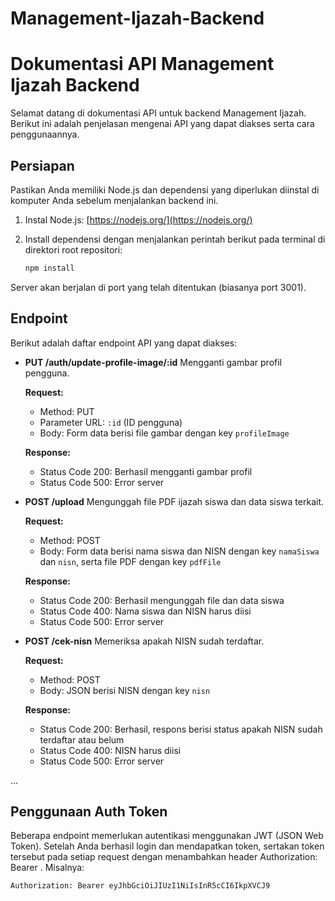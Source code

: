# Management-Ijazah-Backend
# Dokumentasi API Management Ijazah Backend

Selamat datang di dokumentasi API untuk backend Management Ijazah. Berikut ini adalah penjelasan mengenai API yang dapat diakses serta cara penggunaannya.

## Persiapan

Pastikan Anda memiliki Node.js dan dependensi yang diperlukan diinstal di komputer Anda sebelum menjalankan backend ini.

1. Instal Node.js: [https://nodejs.org/](https://nodejs.org/)

2. Install dependensi dengan menjalankan perintah berikut pada terminal di direktori root repositori:

   ```bash
   npm install
   

Server akan berjalan di port yang telah ditentukan (biasanya port 3001).

## Endpoint

Berikut adalah daftar endpoint API yang dapat diakses:

- **PUT /auth/update-profile-image/:id**
  Mengganti gambar profil pengguna.

  **Request:**
  - Method: PUT
  - Parameter URL: `:id` (ID pengguna)
  - Body: Form data berisi file gambar dengan key `profileImage`

  **Response:**
  - Status Code 200: Berhasil mengganti gambar profil
  - Status Code 500: Error server

- **POST /upload**
  Mengunggah file PDF ijazah siswa dan data siswa terkait.

  **Request:**
  - Method: POST
  - Body: Form data berisi nama siswa dan NISN dengan key `namaSiswa` dan `nisn`, serta file PDF dengan key `pdfFile`

  **Response:**
  - Status Code 200: Berhasil mengunggah file dan data siswa
  - Status Code 400: Nama siswa dan NISN harus diisi
  - Status Code 500: Error server

- **POST /cek-nisn**
  Memeriksa apakah NISN sudah terdaftar.

  **Request:**
  - Method: POST
  - Body: JSON berisi NISN dengan key `nisn`

  **Response:**
  - Status Code 200: Berhasil, respons berisi status apakah NISN sudah terdaftar atau belum
  - Status Code 400: NISN harus diisi
  - Status Code 500: Error server

...

## Penggunaan Auth Token
Beberapa endpoint memerlukan autentikasi menggunakan JWT (JSON Web Token). Setelah Anda berhasil login dan mendapatkan token, sertakan token tersebut pada setiap request dengan menambahkan header Authorization: Bearer <token>.
Misalnya:
  ```bash
 Authorization: Bearer eyJhbGciOiJIUzI1NiIsInR5cCI6IkpXVCJ9
